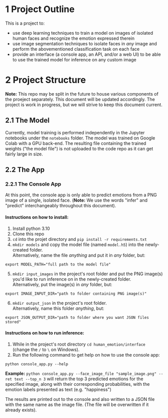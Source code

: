 # 1 Project Outline
This is a project to:
- use deep learning techniques to train a model on images of isolated human faces and recognize the emotion expressed therein
- use image segmentation techniques to isolate faces in _any_ image and perform the abovementioned classification task on each face
- provide an interface (a console app, an API, and/or a web UI) to be able to use the trained model for inference on any custom image

# 2 Project Structure
**Note:** This repo may be split in the future to house various components of the proeject separately. This document will be updated accordingly. The project is work in progress, but we will strive to keep this document current.

## 2.1 The Model
Currently, model training is performed independently in the Jupyter notebooks under the `notebooks` folder. The model was trained on Google Colab with a GPU back-end. The resulting file containing the trained weights ("the model file") is not uploaded to the code repo as it can get fairly large in size.

## 2.2 The App

### 2.2.1 The Console App
At this point, the console app is only able to predict emotions from a PNG image of a single, isolated face. (**Note:** We use the words "infer" and "predict" interchangeably throughout this document).

#### Instructions on how to install:
1. Install python 3.10
2. Clone this repo
3. `cd` into the projet directory and `pip install -r requirements.txt`
4. `mkdir models` and copy the model file (named `model.h5`) into the newly-created folder.  
Alternatively, name the file _anything_ and put it in _any_ folder, but:
```
export MODEL_PATH="full path to the model file"
```
5. `mkdir input_images` in the project's root folder and put the PNG image(s) you'd like to run inference on in the newly-created folder.  
Alternatively, put the image(s) in _any_ folder, but:
```
export IMAGE_INPUT_DIR="path to folder containing PNG image(s)"
```
6. `mkdir output_json` in the project's root folder.  
Alternatively, name this folder _anything_, but:
```
export JSON_OUTPUT_DIR="path to folder where you want JSON files stored"
```

#### Instructions on how to run inference:
1. While in the project's root directory `cd human_emotion/interface` (change the `/` to `\` on Windows).
2. Run the following command to get help on how to use the console app:
```
python console_app.py --help
```
**Example:** `python console_app.py --face_image_file "sample_image.png" --ret text --top_n 3` will return the top 3 predicted emotions for the specified image, along with their corresponding probabilities, with the emotion labels presented as text (e.g. "happiness")

The results are printed out to the console and also written to a JSON file with the same name as the image file. (The file will be overwritten if it already exists).
